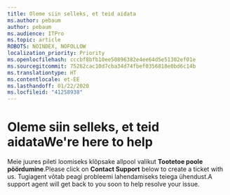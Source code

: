 ```yaml
---
title: Oleme siin selleks, et teid aidata
ms.author: pebaum
author: pebaum
ms.audience: ITPro
ms.topic: article
ROBOTS: NOINDEX, NOFOLLOW
localization_priority: Priority
ms.openlocfilehash: cccbf8bfb10ee50896382e4ee64d5e51302ef01e
ms.sourcegitcommit: 75262cac10d7cba34d74fbef0356818e0bd6c14b
ms.translationtype: HT
ms.contentlocale: et-EE
ms.lasthandoff: 01/22/2020
ms.locfileid: "41258938"
---
```

# <a name="were-here-to-help"></a><span data-ttu-id="4b482-102">Oleme siin selleks, et teid aidata</span><span class="sxs-lookup"><span data-stu-id="4b482-102">We're here to help</span></span>

<span data-ttu-id="4b482-103">Meie juures pileti loomiseks klõpsake allpool valikut **Tootetoe poole pöördumine**.</span><span class="sxs-lookup"><span data-stu-id="4b482-103">Please click on **Contact Support** below to create a ticket with us.</span></span> <span data-ttu-id="4b482-104">Tugiagent võtab peagi probleemi lahendamiseks teiega ühendust.</span><span class="sxs-lookup"><span data-stu-id="4b482-104">A support agent will get back to you soon to help resolve your issue.</span></span>